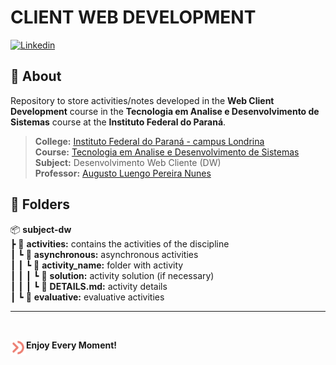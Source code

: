 # **CLIENT WEB DEVELOPMENT**

<a href="https://github.com/devweslen/subject-dw/blob/main/README.md">
 <img
    src="https://img.shields.io/badge/Versão%20Português-informational?style=for-the-badge&logoColor=white&color=44318D"
    alt="Linkedin"
  />
</a>

## 📙 **About**

Repository to store activities/notes developed in the **Web Client Development** course in the **Tecnologia em Analise e Desenvolvimento de Sistemas** course at the **Instituto Federal do Paraná**.

> **College:** [Instituto Federal do Paraná - campus Londrina](https://londrina.ifpr.edu.br) \
> **Course:** [Tecnologia em Analise e Desenvolvimento de Sistemas](https://londrina.ifpr.edu.br/tecnologia-em-analise-e-desenvolvimento-de-sistemas/componentes-curriculares/) \
> **Subject:** Desenvolvimento Web Cliente (DW) \
> **Professor:** [Augusto Luengo Pereira Nunes](https://www.linkedin.com/in/augusto-luengo-pereira-nunes-phd-3538832b/)

## 📙 **Folders**

📦 **subject-dw** \
┣ 📂 **activities:** contains the activities of the discipline \
┃ ┗ 📂 **asynchronous:** asynchronous activities \
┃ ┃ ┗ 📂 **activity\_name:** folder with activity \
┃ ┃ ┃ ┗ 📂 **solution:** activity solution (if necessary) \
┃ ┃ ┃ ┗ 📜 **DETAILS.md:** activity details \
┃ ┗ 📂 **evaluative:** evaluative activities

---

<br/>

<strong>Enjoy Every Moment!</strong>
<a href="https://www.weslen.dev/">
  <img
      align="left"
      height="25"
      src=".github/assets/logo.svg"
      alt="Logo"
  />
</a>